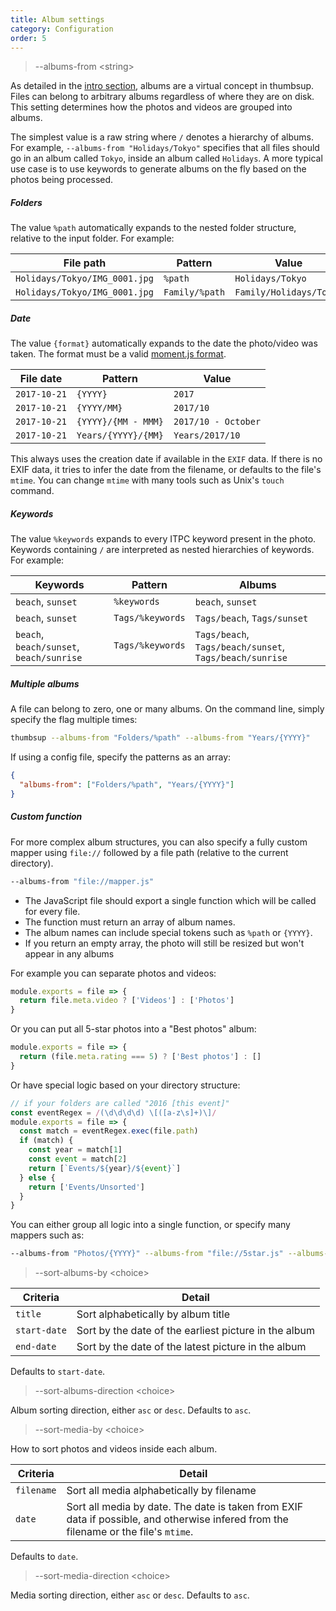 ```yaml
---
title: Album settings
category: Configuration
order: 5
---
```


> \-\-albums-from &lt;string&gt;

As detailed in the [intro section](../../1-introduction/concepts), albums are a virtual concept in thumbsup.
Files can belong to arbitrary albums regardless of where they are on disk.
This setting determines how the photos and videos are grouped into albums.

The simplest value is a raw string where `/` denotes a hierarchy of albums. For example,
`--albums-from "Holidays/Tokyo"` specifies that all files should go in an album called `Tokyo`,
inside an album called `Holidays`.
A more typical use case is to use keywords to generate albums on the fly based on the photos being processed.

##### Folders

The value `%path` automatically expands to the nested folder structure, relative to the input folder.
For example:

| File path | Pattern | Value |
|-----------|---------|-------|
| `Holidays/Tokyo/IMG_0001.jpg` | `%path` | `Holidays/Tokyo` |
| `Holidays/Tokyo/IMG_0001.jpg` | `Family/%path` | `Family/Holidays/Tokyo` |

##### Date

The value `{format}` automatically expands to the date the photo/video was taken.
The format must be a valid [moment.js format](https://momentjs.com/docs/#/displaying/format/).

| File date | Pattern | Value |
|-----------|---------|-------|
| `2017-10-21` | `{YYYY}` | `2017` |
| `2017-10-21` | `{YYYY/MM}` | `2017/10` |
| `2017-10-21` | `{YYYY}/{MM - MMM}` | `2017/10 - October` |
| `2017-10-21` | `Years/{YYYY}/{MM}` | `Years/2017/10` |

This always uses the creation date if available in the <code>EXIF</code> data.
If there is no EXIF data, it tries to infer the date from the filename, or defaults to the file's <code>mtime</code>.
You can change `mtime` with many tools such as Unix's <code>touch</code> command.

##### Keywords

The value `%keywords` expands to every ITPC keyword present in the photo.
Keywords containing `/` are interpreted as nested hierarchies of keywords.
For example:

| Keywords | Pattern | Albums |
|----------|---------|--------|
| `beach`, `sunset` | `%keywords` | `beach`, `sunset` |
| `beach`, `sunset` | `Tags/%keywords` | `Tags/beach`, `Tags/sunset` |
| `beach`, `beach/sunset`, `beach/sunrise` | `Tags/%keywords` | `Tags/beach`, `Tags/beach/sunset`, `Tags/beach/sunrise` |

##### Multiple albums

A file can belong to zero, one or many albums.
On the command line, simply specify the flag multiple times:

```bash
thumbsup --albums-from "Folders/%path" --albums-from "Years/{YYYY}"
```

If using a config file, specify the patterns as an array:

```json
{
  "albums-from": ["Folders/%path", "Years/{YYYY}"]
}
```

##### Custom function

For more complex album structures, you can also specify a fully custom mapper
using `file://` followed by a file path (relative to the current directory).

```bash
--albums-from "file://mapper.js"
```

- The JavaScript file should export a single function which will be called for every file.
- The function must return an array of album names.
- The album names can include special tokens such as `%path` or `{YYYY}`.
- If you return an empty array, the photo will still be resized but won't appear in any albums

For example you can separate photos and videos:

```js
module.exports = file => {
  return file.meta.video ? ['Videos'] : ['Photos']
}
```

Or you can put all 5-star photos into a "Best photos" album:

```js
module.exports = file => {
  return (file.meta.rating === 5) ? ['Best photos'] : []
}
```

Or have special logic based on your directory structure:

```js
// if your folders are called "2016 [this event]"
const eventRegex = /(\d\d\d\d) \[([a-z\s]+)\]/
module.exports = file => {
  const match = eventRegex.exec(file.path)
  if (match) {
    const year = match[1]
    const event = match[2]
    return [`Events/${year}/${event}`]
  } else {
    return ['Events/Unsorted']
  }
}
```

You can either group all logic into a single function, or specify many mappers such as:

```bash
--albums-from "Photos/{YYYY}" --albums-from "file://5star.js" --albums-from "file://events.js"
```

> \-\-sort-albums-by &lt;choice&gt;

| Criteria | Detail |
|----------|--------|
| `title`  | Sort alphabetically by album title |
| `start-date` | Sort by the date of the earliest picture in the album |
| `end-date` | Sort by the date of the latest picture in the album |

Defaults to `start-date`.

> \-\-sort-albums-direction &lt;choice&gt;

Album sorting direction, either `asc` or `desc`. Defaults to `asc`.

> \-\-sort-media-by &lt;choice&gt;

How to sort photos and videos inside each album.

| Criteria | Detail |
|----------|--------|
| `filename` | Sort all media alphabetically by filename |
| `date` | Sort all media by date. The date is taken from EXIF data if possible, and otherwise infered from the filename or the file's <code>mtime</code>. |

Defaults to `date`.

> \-\-sort-media-direction &lt;choice&gt;

Media sorting direction, either `asc` or `desc`. Defaults to `asc`.
